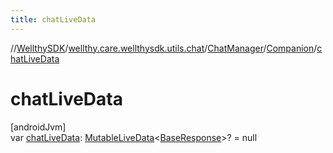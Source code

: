 ```yaml
---
title: chatLiveData
---
```

//[WellthySDK](../../../../index.html)/[wellthy.care.wellthysdk.utils.chat](../../index.html)/[ChatManager](../index.html)/[Companion](index.html)/[chatLiveData](chat-live-data.html)



# chatLiveData



[androidJvm]\
var [chatLiveData](chat-live-data.html): [MutableLiveData](https://developer.android.com/reference/kotlin/androidx/lifecycle/MutableLiveData.html)&lt;[BaseResponse](../../../wellthy.care.wellthysdk.data.onboarding/-base-response/index.html)&gt;? = null




